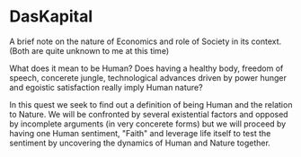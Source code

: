 # DasKapital
A brief note on the nature of Economics and role of Society in its context.
(Both are quite unknown to me at this time)

What does it mean to be Human? Does having a healthy body, freedom of speech, concerete jungle, technological advances driven by power hunger and egoistic satisfaction really imply Human nature?

In this quest we seek to find out a definition of being Human and the relation to Nature.  We will be confronted by several existential factors and opposed by incomplete arguments (in very concerete forms) but we will proceed by having one Human sentiment, "Faith" and leverage life itself to test the sentiment by uncovering the dynamics of Human and Nature together.   
